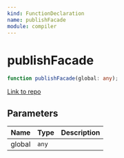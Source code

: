```yaml
---
kind: FunctionDeclaration
name: publishFacade
module: compiler
---
```


# publishFacade

```ts
function publishFacade(global: any);
```

[Link to repo](https://github.com/timdeschryver/angular/blob/master/packages/compiler/src/jit_compiler_facade.ts#L366-L369)

## Parameters

| Name   | Type  | Description |
| ------ | ----- | ----------- |
| global | `any` |             |
